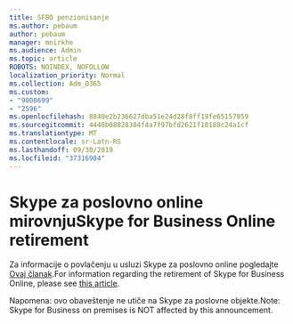 ```yaml
---
title: SFBO penzionisanje
ms.author: pebaum
author: pebaum
manager: mnirkhe
ms.audience: Admin
ms.topic: article
ROBOTS: NOINDEX, NOFOLLOW
localization_priority: Normal
ms.collection: Adm_O365
ms.custom:
- "9000699"
- "2596"
ms.openlocfilehash: 8840e2b236627dba51e24d28f8ff19fe65157959
ms.sourcegitcommit: 4448b08828384f4a7f97bfd2621f18188c24a1cf
ms.translationtype: MT
ms.contentlocale: sr-Latn-RS
ms.lasthandoff: 09/30/2019
ms.locfileid: "37316984"
---
```

# <a name="skype-for-business-online-retirement"></a><span data-ttu-id="34315-102">Skype za poslovno online mirovnju</span><span class="sxs-lookup"><span data-stu-id="34315-102">Skype for Business Online retirement</span></span>

<span data-ttu-id="34315-103">Za informacije o povlačenju u usluzi Skype za poslovno online pogledajte [Ovaj članak](https://techcommunity.microsoft.com/t5/Microsoft-Teams-Blog/Skype-for-Business-Online-to-Be-Retired-in-2021/ba-p/777833).</span><span class="sxs-lookup"><span data-stu-id="34315-103">For information regarding the retirement of Skype for Business Online, please see [this article](https://techcommunity.microsoft.com/t5/Microsoft-Teams-Blog/Skype-for-Business-Online-to-Be-Retired-in-2021/ba-p/777833).</span></span>

<span data-ttu-id="34315-104">Napomena: ovo obaveštenje ne utiče na Skype za poslovne objekte.</span><span class="sxs-lookup"><span data-stu-id="34315-104">Note: Skype for Business on premises is NOT affected by this announcement.</span></span> 